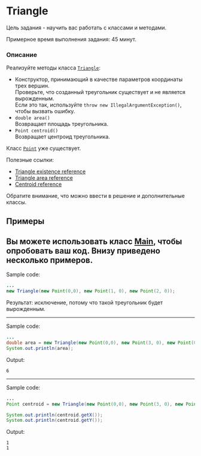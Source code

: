 # Triangle

Цель задания - научить вас работать с классами и методами.

Примерное время выполнения задания: 45 минут. 

### Описание

Реализуйте методы класса  [`Triangle`](src/main/java/com/epam/rd/autotasks/triangle/Triangle.java):

* Конструктор, принимающий в качестве параметров координаты трех вершин.\
  Проверьте, что созданный треугольник существует и не является вырожденным.\
  Если это так, используйте `throw new IllegalArgumentException()`, чтобы вызвать ошибку.
* `double area()`\
  Возвращает площадь треугольника.
* `Point centroid()`\
  Возвращает центроид треугольника.

Класс [`Point`](src/main/java/com/epam/rd/autotasks/triangle/Point.java) уже существует. 

Полезные ссылки: 
* [Triangle existence reference](https://en.wikipedia.org/wiki/Triangle#Existence_of_a_triangle)
* [Triangle area reference](https://en.wikipedia.org/wiki/Triangle#Computing_the_area_of_a_triangle)
* [Centroid reference](https://en.wikipedia.org/wiki/Centroid)

Обратите внимание, что можно ввести в решение и дополнительные классы.
 
## Примеры
Вы можете использовать класс  [Main](src/test/java/com/epam/rd/autotasks/triangle/Main.java), чтобы опробовать ваш код. Внизу приведено несколько примеров.
---
Sample code:
```java
...
new Triangle(new Point(0,0), new Point(1, 0), new Point(2, 0));
```

Результат: исключение, потому что такой треугольник будет вырожденным.

---
Sample code:
```java
...
double area = new Triangle(new Point(0,0), new Point(3, 0), new Point(0, 4)).area();
System.out.println(area);
```

Output:

```
6
```

---
Sample code:
```java
...
Point centroid = new Triangle(new Point(0,0), new Point(3, 0), new Point(0, 3)).centroid();

System.out.println(centroid.getX());
System.out.println(centroid.getY());
```

Output:

```
1
1
```

